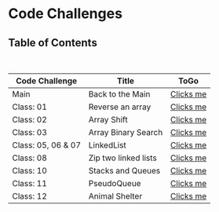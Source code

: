 # Code Challenges

## Table of Contents

<br>

|  **Code Challenge** </span> |  **Title**  |   **ToGo** |
| ----------- | ----------- | ----------- |
| Main | Back to the Main | [Clicks me](./README.md) |
| Class: 01 | Reverse an array | [Clicks me](/Challenges/array-reverse/README.md) |
| Class: 02 | Array Shift | [Clicks me](/Challenges/array-shift/README.md) |
| Class: 03 | Array Binary Search | [Clicks me](/Challenges/array-binary-search/README.md) |
| Class: 05, 06 & 07 | LinkedList | [Clicks me](/Data-Structures/JavaScript/linkedList/README.md) |
| Class: 08 | Zip two linked lists | [Clicks me](/Challenges/llZip/README.md) |
| Class: 10 | Stacks and Queues | [Clicks me](/Data-Structures/JavaScript/stacksAndQueues/README.md) |
| Class: 11 | PseudoQueue | [Clicks me](/Challenges/queueWithStacks/README.md) |
| Class: 12 | Animal Shelter | [Clicks me](/Challenges/fifoAnimalShelter/README.md) |